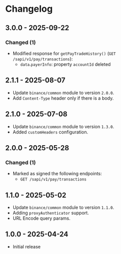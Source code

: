 # Changelog

## 3.0.0 - 2025-09-22

### Changed (1)

- Modified response for `getPayTradeHistory()` (`GET /sapi/v1/pay/transactions`):
  - `data`.`payerInfo`: property `accountId` deleted

## 2.1.1 - 2025-08-07

- Update `binance/common` module to version `2.0.0`.
- Add `Content-Type` header only if there is a body.

## 2.1.0 - 2025-07-08

- Update `binance/common` module to version `1.3.0`.
- Added `customHeaders` configuration.

## 2.0.0 - 2025-05-28

### Changed (1)

- Marked as signed the following endpoints:
  - `GET /sapi/v1/pay/transactions`

## 1.1.0 - 2025-05-02

- Update `binance/common` module to version `1.1.0`.
- Adding `proxyAuthenticator` support.
- URL Encode query params.

## 1.0.0 - 2025-04-24

- Initial release
